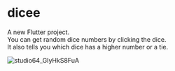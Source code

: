 # dicee

A new Flutter project.
<br />
You can get random dice numbers by clicking the dice.
<br />
It also tells you which dice has a higher number or a tie.

![studio64_GIyHkS8FuA](https://user-images.githubusercontent.com/70733389/223925535-bda16e14-94d7-4c1b-a9cd-272bad4b3847.gif)
